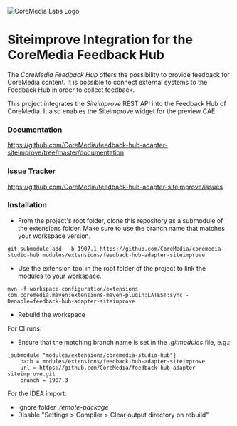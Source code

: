![CoreMedia Labs Logo](https://documentation.coremedia.com/badges/banner_coremedia_labs_wide.png "CoreMedia Labs Logo Title Text")


# Siteimprove Integration for the CoreMedia Feedback Hub
The _CoreMedia Feedback Hub_ offers the possibility to provide feedback for CoreMedia content. 
It is possible to connect external systems to the Feedback Hub in order to collect feedback. 

This project integrates the _Siteimprove_ REST API into the Feedback Hub of CoreMedia.
It also enables the Siteimprove widget for the preview CAE.

### Documentation

https://github.com/CoreMedia/feedback-hub-adapter-siteimprove/tree/master/documentation

### Issue Tracker

https://github.com/CoreMedia/feedback-hub-adapter-siteimprove/issues

### Installation
 
- From the project's root folder, clone this repository as a submodule of the extensions folder. Make sure to use the branch name that matches your workspace version. 
```
git submodule add  -b 1907.1 https://github.com/CoreMedia/coremedia-studio-hub modules/extensions/feedback-hub-adapter-siteimprove
```

- Use the extension tool in the root folder of the project to link the modules to your workspace.
 ```
mvn -f workspace-configuration/extensions com.coremedia.maven:extensions-maven-plugin:LATEST:sync -Denable=feedback-hub-adapter-siteimprove
```

- Rebuild the workspace

For CI runs:
- Ensure that the matching branch name is set in the _.gitmodules_ file, e.g.:

```
[submodule "modules/extensions/coremedia-studio-hub"]
	path = modules/extensions/feedback-hub-adapter-siteimprove
	url = https://github.com/CoreMedia/feedback-hub-adapter-siteimprove.git
	branch = 1907.3
```

For the IDEA import:
- Ignore folder _.remote-package_
- Disable "Settings > Compiler > Clear output directory on rebuild"
 
